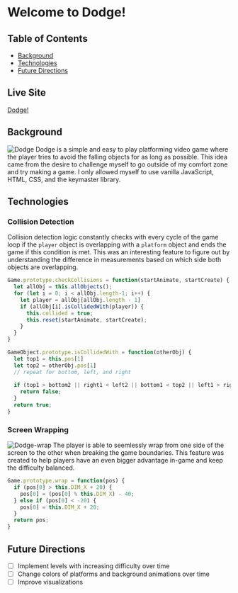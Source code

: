 # Welcome to Dodge!
## Table of Contents
* [Background](#background)
* [Technologies](#technologies)
* [Future Directions](#future-directions)
## Live Site
[Dodge!](https://shaphen.github.io/Dodge/)

## Background
![Dodge](https://github.com/Shaphen/Dodge/blob/master/dist/gifs/dodge.gif)
Dodge is a simple and easy to play platforming video game where the player tries to avoid the falling objects for as long as possible. This idea came from the desire to challenge myself to go outside of my comfort zone and try making a game. I only allowed myself to use vanilla JavaScript, HTML, CSS, and the keymaster library.

## Technologies
### Collision Detection
Collision detection logic constantly checks with every cycle of the game loop if the `player` object is overlapping with a `platform` object and ends the game if this condition is met. This was an interesting feature to figure out by understanding the difference in measurements based on which side both objects are overlapping.

```javascript
Game.prototype.checkCollisions = function(startAnimate, startCreate) {
  let allObj = this.allObjects();
  for (let i = 0; i < allObj.length-1; i++) {
    let player = allObj[allObj.length - 1]
    if (allObj[i].isCollidedWith(player)) {
      this.collided = true;
      this.reset(startAnimate, startCreate);
    }
  }
}

GameObject.prototype.isCollidedWith = function(otherObj) {
  let top1 = this.pos[1]
  let top2 = otherObj.pos[1]
  // repeat for bottom, left, and right
  
  if (top1 > bottom2 || right1 < left2 || bottom1 < top2 || left1 > right2) {
    return false;
  }
  return true;
}
```

### Screen Wrapping
![Dodge-wrap](https://github.com/Shaphen/Dodge/blob/master/dist/gifs/dodge_wrap.gif)
The player is able to seemlessly wrap from one side of the screen to the other when breaking the game boundaries. This feature was created to help players have an even bigger advantage in-game and keep the difficulty balanced.

```javascript
Game.prototype.wrap = function(pos) {
  if (pos[0] > this.DIM_X + 20) {
    pos[0] = (pos[0] % this.DIM_X) - 40;
  } else if (pos[0] < -20) {
    pos[0] = this.DIM_X + 20;
  }
  return pos;
}
```

## Future Directions
- [ ] Implement levels with increasing difficulty over time
- [ ] Change colors of platforms and background animations over time
- [ ] Improve visualizations
